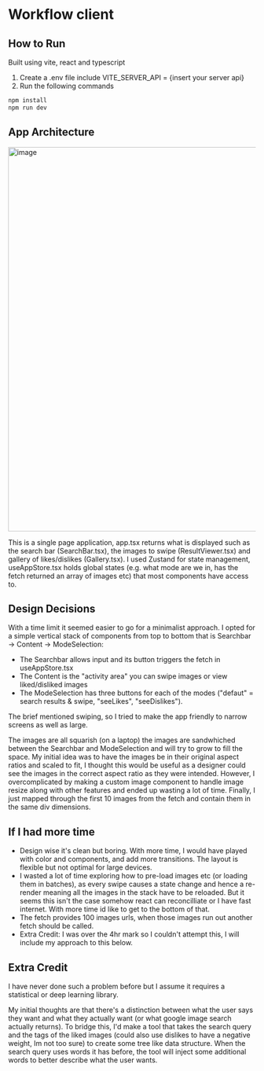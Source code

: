 # Workflow client

## How to Run
Built using vite, react and typescript

1. Create a .env file include VITE_SERVER_API = {insert your server api}
2. Run the following commands
```js
npm install
npm run dev
```

## App Architecture
<img width="782" alt="image" src="https://github.com/user-attachments/assets/85b8e61d-9b49-4a45-b305-120eba48ab6b">

This is a single page application, app.tsx returns what is displayed such as the search bar (SearchBar.tsx), the images to swipe (ResultViewer.tsx) and gallery of likes/dislikes (Gallery.tsx). I used Zustand for state management, useAppStore.tsx holds global states (e.g. what mode are we in, has the fetch returned an array of images etc) that most components have access to. 

## Design Decisions
With a time limit it seemed easier to go for a minimalist approach. I opted for a simple vertical stack of components from top to bottom that is Searchbar -> Content -> ModeSelection:

- The Searchbar allows input and its button triggers the fetch in useAppStore.tsx
- The Content is the "activity area" you can swipe images or view liked/disliked images
- The ModeSelection has three buttons for each of the modes ("defaut" = search results & swipe, "seeLikes", "seeDislikes"). 

The brief mentioned swiping, so I tried to make the app friendly to narrow screens as well as large.

The images are all squarish (on a laptop) the images are sandwhiched between the Searchbar and ModeSelection and will try to grow to fill the space. My initial idea was to have the images be in their original aspect ratios and scaled to fit, I thought this would be useful as a designer could see the images in the correct aspect ratio as they were intended. However, I overcomplicated by making a custom image component to handle image resize along with other features and ended up wasting a lot of time. Finally, I just mapped through the first 10 images from the fetch and contain them in the same div dimensions. 

## If I had more time
- Design wise it's clean but boring. With more time, I would have played with color and components, and add more transitions. The layout is flexible but not optimal for large devices. 
- I wasted a lot of time exploring how to pre-load images etc (or loading them in batches), as every swipe causes a state change and hence a re-render meaning all the images in the stack have to be reloaded. But it seems this isn't the case somehow react can reconcilliate or I have fast internet. With more time id like to get to the bottom of that.
- The fetch provides 100 images urls, when those images run out another fetch should be called.
- Extra Credit: I was over the 4hr mark so I couldn't attempt this, I will include my approach to this below.

## Extra Credit
I have never done such a problem before but I assume it requires a statistical or deep learning library. 

My initial thoughts are that there's a distinction between what the user says they want and what they actually want (or what google image search actually returns). To bridge this, I'd make a tool that takes the search query and the tags of the liked images (could also use dislikes to have a negative weight, Im not too sure) to create some tree like data structure. When the search query uses words it has before, the tool will inject some additional words to better describe what the user wants.

